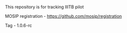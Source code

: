 This repository is for tracking IIITB pilot

MOSIP registration - https://github.com/mosip/registration

Tag - 1.0.6-rc
